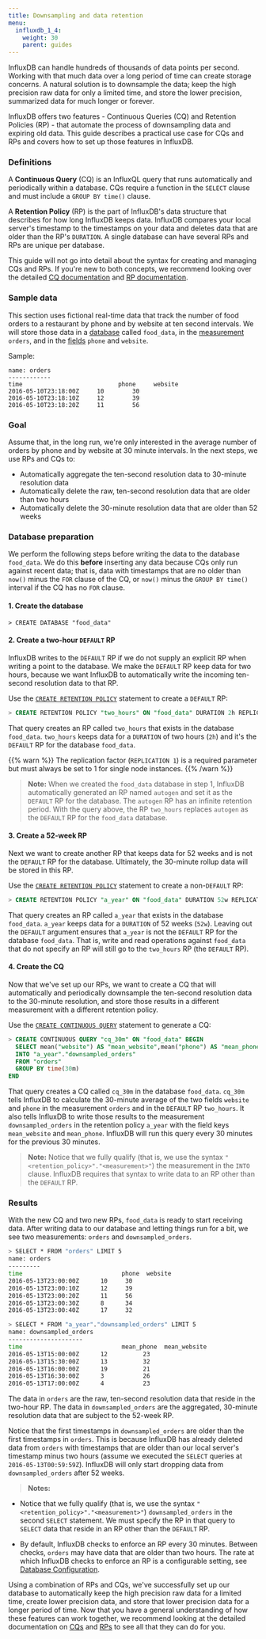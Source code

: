 ```yaml
---
title: Downsampling and data retention
menu:
  influxdb_1_4:
    weight: 30
    parent: guides
---
```


InfluxDB can handle hundreds of thousands of data points per second.
Working with that much data over a long period of time can create storage
concerns.
A natural solution is to downsample the data; keep the high precision raw data
for only a limited time, and store the lower precision, summarized data for much
longer or forever.

InfluxDB offers two features - Continuous Queries (CQ) and Retention Policies
(RP) - that automate the process of downsampling data and expiring old data.
This guide describes a practical use case for CQs and RPs and covers how to
set up those features in InfluxDB.

### Definitions

A **Continuous Query** (CQ) is an InfluxQL query that runs automatically and
periodically within a database.
CQs require a function in the `SELECT` clause and must include a
`GROUP BY time()` clause.

A **Retention Policy** (RP) is the part of InfluxDB's data structure
that describes for how long InfluxDB keeps data.
InfluxDB compares your local server's timestamp to the timestamps on your data
and deletes data that are older than the RP's `DURATION`.
A single database can have several RPs and RPs are unique per database.

This guide will not go into detail about the syntax for creating and managing
CQs and RPs.
If you're new to both concepts, we recommend looking over the detailed
[CQ documentation](/influxdb/v1.4/query_language/continuous_queries/) and
[RP documentation](/influxdb/v1.4/query_language/database_management/#retention-policy-management).

### Sample data
This section uses fictional real-time data that track the number of food orders
to a restaurant by phone and by website at ten second intervals.
We will store those data in a
[database](/influxdb/v1.4/concepts/glossary/#database) called `food_data`, in
the [measurement](/influxdb/v1.4/concepts/glossary/#measurement) `orders`, and
in the [fields](/influxdb/v1.4/concepts/glossary/#field) `phone` and `website`.

Sample:
```
name: orders
------------
time			               phone	 website
2016-05-10T23:18:00Z	 10 	   30
2016-05-10T23:18:10Z	 12 	   39
2016-05-10T23:18:20Z	 11 	   56
```

### Goal
Assume that, in the long run, we're only interested in the average number of orders by phone
and by website at 30 minute intervals.
In the next steps, we use RPs and CQs to:

 * Automatically aggregate the ten-second resolution data to 30-minute resolution data
 * Automatically delete the raw, ten-second resolution data that are older than two hours
 * Automatically delete the 30-minute resolution data that are older than 52 weeks

### Database preparation
We perform the following steps before writing the data to the database
`food_data`.
We do this **before** inserting any data because CQs only run against recent
data; that is, data with timestamps that are no older than `now()` minus
the `FOR` clause of the CQ, or `now()` minus the `GROUP BY time()` interval if
the CQ has no `FOR` clause.

#### 1. Create the database

```
> CREATE DATABASE "food_data"
```

#### 2. Create a two-hour `DEFAULT` RP

InfluxDB writes to the `DEFAULT` RP if we do not supply an explicit RP when
writing a point to the database.
We make the `DEFAULT` RP keep data for two hours, because we want InfluxDB to
automatically write the incoming ten-second resolution data to that RP.

Use the
[`CREATE RETENTION POLICY`](/influxdb/v1.4/query_language/database_management/#create-retention-policies-with-create-retention-policy)
statement to create a `DEFAULT` RP:

```sql
> CREATE RETENTION POLICY "two_hours" ON "food_data" DURATION 2h REPLICATION 1 DEFAULT
```

That query creates an RP called `two_hours` that exists in the database
`food_data`.
`two_hours` keeps data for a `DURATION` of two hours (`2h`) and it's the `DEFAULT`
RP for the database `food_data`.

{{% warn %}}
The replication factor (`REPLICATION 1`) is a required parameter but must always
be set to 1 for single node instances.
{{% /warn %}}

> **Note:** When we created the `food_data` database in step 1, InfluxDB
automatically generated an RP named `autogen` and set it as the `DEFAULT`
RP for the database.
The `autogen` RP has an infinite retention period.
With the query above, the RP `two_hours` replaces `autogen` as the `DEFAULT` RP
for the `food_data` database.

#### 3. Create a 52-week RP

Next we want to create another RP that keeps data for 52 weeks and is not the
`DEFAULT` RP for the database.
Ultimately, the 30-minute rollup data will be stored in this RP.

Use the
[`CREATE RETENTION POLICY`](/influxdb/v1.4/query_language/database_management/#create-retention-policies-with-create-retention-policy)
statement to create a non-`DEFAULT` RP:

```sql
> CREATE RETENTION POLICY "a_year" ON "food_data" DURATION 52w REPLICATION 1
```

That query creates an RP called `a_year` that exists in the database
`food_data`.
`a_year` keeps data for a `DURATION` of 52 weeks (`52w`).
Leaving out the `DEFAULT` argument ensures that `a_year` is not the `DEFAULT`
RP for the database `food_data`.
That is, write and read operations against `food_data` that do not specify an
RP will still go to the `two_hours` RP (the `DEFAULT` RP).

#### 4. Create the CQ

Now that we've set up our RPs, we want to create a CQ that will automatically
and periodically downsample the ten-second resolution data to the 30-minute
resolution, and store those results in a different measurement with a different
retention policy.

Use the
[`CREATE CONTINUOUS QUERY`](/influxdb/v1.4/query_language/continuous_queries/)
statement to generate a CQ:

```sql
> CREATE CONTINUOUS QUERY "cq_30m" ON "food_data" BEGIN
  SELECT mean("website") AS "mean_website",mean("phone") AS "mean_phone"
  INTO "a_year"."downsampled_orders"
  FROM "orders"
  GROUP BY time(30m)
END
```

That query creates a CQ called `cq_30m` in the database `food_data`.
`cq_30m` tells InfluxDB to calculate the 30-minute average of the two fields
`website` and `phone` in the measurement `orders` and in the `DEFAULT` RP
`two_hours`.
It also tells InfluxDB to write those results to the measurement
`downsampled_orders` in the retention policy `a_year` with the field keys
`mean_website` and `mean_phone`.
InfluxDB will run this query every 30 minutes for the previous 30 minutes.

> **Note:** Notice that we fully qualify (that is, we use the syntax
`"<retention_policy>"."<measurement>"`) the measurement in the `INTO`
clause.
InfluxDB requires that syntax to write data to an RP other than the `DEFAULT`
RP.

### Results

With the new CQ and two new RPs, `food_data` is ready to start receiving data.
After writing data to our database and letting things run for a bit, we see
two measurements: `orders` and `downsampled_orders`.

```bash
> SELECT * FROM "orders" LIMIT 5
name: orders
---------
time			                phone  website
2016-05-13T23:00:00Z	  10     30
2016-05-13T23:00:10Z	  12     39
2016-05-13T23:00:20Z	  11     56
2016-05-13T23:00:30Z	  8      34
2016-05-13T23:00:40Z	  17     32

> SELECT * FROM "a_year"."downsampled_orders" LIMIT 5
name: downsampled_orders
---------------------
time			                mean_phone  mean_website
2016-05-13T15:00:00Z	  12          23
2016-05-13T15:30:00Z	  13          32
2016-05-13T16:00:00Z	  19          21
2016-05-13T16:30:00Z	  3           26
2016-05-13T17:00:00Z	  4           23
```

The data in `orders` are the raw, ten-second resolution data that reside in the
two-hour RP.
The data in `downsampled_orders` are the aggregated, 30-minute resolution data
that are subject to the 52-week RP.

Notice that the first timestamps in `downsampled_orders` are older than the first
timestamps in `orders`.
This is because InfluxDB has already deleted data from `orders` with timestamps
that are older than our local server's timestamp minus two hours (assume we
  executed the `SELECT` queries at `2016-05-13T00:59:59Z`).
InfluxDB will only start dropping data from `downsampled_orders` after 52 weeks.

> **Notes:**
>
* Notice that we fully qualify (that is, we use the syntax
`"<retention_policy>"."<measurement>"`) `downsampled_orders` in
the second `SELECT` statement. We must specify the RP in that query to `SELECT`
data that reside in an RP other than the `DEFAULT` RP.
>
* By default, InfluxDB checks to enforce an RP every 30 minutes.
Between checks, `orders` may have data that are older than two hours.
The rate at which InfluxDB checks to enforce an RP is a configurable setting,
see
[Database Configuration](/influxdb/v1.4/administration/config/#check-interval-30m0s).

Using a combination of RPs and CQs, we've successfully set up our database to
automatically keep the high precision raw data for a limited time, create lower
precision data, and store that lower precision data for a longer period of time.
Now that you have a general understanding of how these features can work
together, we recommend looking at the detailed documentation on [CQs](/influxdb/v1.4/query_language/continuous_queries/) and [RPs](/influxdb/v1.4/query_language/database_management/#retention-policy-management)
to see all that they can do for you.
